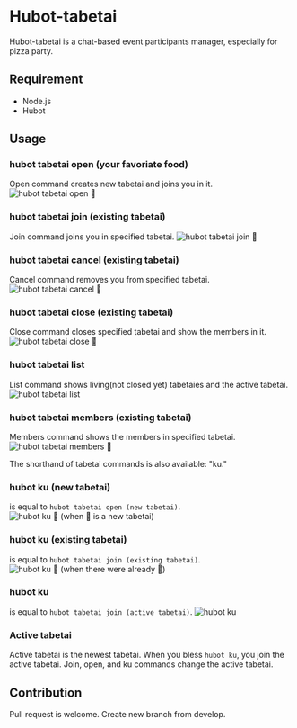 Hubot-tabetai
=============

Hubot-tabetai is a chat-based event participants manager, especially for pizza party.

## Requirement
* Node.js
* Hubot

## Usage
### hubot tabetai open (your favoriate food)
Open command creates new tabetai and joins you in it.
![hubot tabetai open :pizza:](https://gyazo.com/1f0382ed083a71e21ed54b6c77d8405a)
### hubot tabetai join (existing tabetai)
Join command joins you in specified tabetai.
![hubot tabetai join :pizza:](https://gyazo.com/547d306c07eda4da63341372a07990a5)
### hubot tabetai cancel (existing tabetai)
Cancel command removes you from specified tabetai.
![hubot tabetai cancel :pizza:](https://gyazo.com/832a7eb79bdaab14f182df4e35af72a1)
### hubot tabetai close (existing tabetai)
Close command closes specified tabetai and show the members in it.
![hubot tabetai close :pizza:](https://gyazo.com/e38a82c3faafa654e428b7ab6daf88da)
### hubot tabetai list
List command shows living(not closed yet) tabetaies and the active tabetai.
![hubot tabetai list](https://gyazo.com/df48e01189f100a9e83b4d24030a6fd5)
### hubot tabetai members (existing tabetai)
Members command shows the members in specified tabetai.
![hubot tabetai members :pizza:](https://gyazo.com/1df42946238e0fd6ffde3ba396547c34)

The shorthand of tabetai commands is also available: "ku."

### hubot ku (new tabetai)
is equal to `hubot tabetai open (new tabetai)`.
![hubot ku :pizza: (when :pizza: is a new tabetai)](https://gyazo.com/0a5ead82741ed071a19f3ef696b08f9a)
### hubot ku (existing tabetai)
is equal to `hubot tabetai join (existing tabetai)`.
![hubot ku :pizza: (when there were already :pizza:)](https://gyazo.com/4ab4452680354557b47416221fda7572)
### hubot ku
is equal to `hubot tabetai join (active tabetai)`.
![hubot ku](https://gyazo.com/90c8ad35039d6cef89ad51f7dfe4d660)

### Active tabetai
Active tabetai is the newest tabetai. When you bless `hubot ku`, you join the active tabetai.
Join, open, and ku commands change the active tabetai.

## Contribution
Pull request is welcome. Create new branch from develop.
